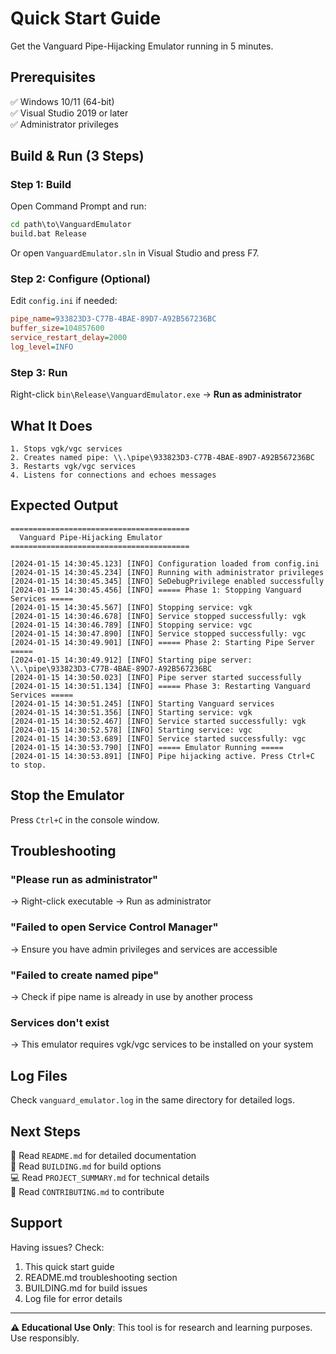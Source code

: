 # Quick Start Guide

Get the Vanguard Pipe-Hijacking Emulator running in 5 minutes.

## Prerequisites

✅ Windows 10/11 (64-bit)  
✅ Visual Studio 2019 or later  
✅ Administrator privileges

## Build & Run (3 Steps)

### Step 1: Build

Open Command Prompt and run:

```cmd
cd path\to\VanguardEmulator
build.bat Release
```

Or open `VanguardEmulator.sln` in Visual Studio and press F7.

### Step 2: Configure (Optional)

Edit `config.ini` if needed:

```ini
pipe_name=933823D3-C77B-4BAE-89D7-A92B567236BC
buffer_size=104857600
service_restart_delay=2000
log_level=INFO
```

### Step 3: Run

Right-click `bin\Release\VanguardEmulator.exe` → **Run as administrator**

## What It Does

```
1. Stops vgk/vgc services
2. Creates named pipe: \\.\pipe\933823D3-C77B-4BAE-89D7-A92B567236BC
3. Restarts vgk/vgc services
4. Listens for connections and echoes messages
```

## Expected Output

```
========================================
  Vanguard Pipe-Hijacking Emulator
========================================

[2024-01-15 14:30:45.123] [INFO] Configuration loaded from config.ini
[2024-01-15 14:30:45.234] [INFO] Running with administrator privileges
[2024-01-15 14:30:45.345] [INFO] SeDebugPrivilege enabled successfully
[2024-01-15 14:30:45.456] [INFO] ===== Phase 1: Stopping Vanguard Services =====
[2024-01-15 14:30:45.567] [INFO] Stopping service: vgk
[2024-01-15 14:30:46.678] [INFO] Service stopped successfully: vgk
[2024-01-15 14:30:46.789] [INFO] Stopping service: vgc
[2024-01-15 14:30:47.890] [INFO] Service stopped successfully: vgc
[2024-01-15 14:30:49.901] [INFO] ===== Phase 2: Starting Pipe Server =====
[2024-01-15 14:30:49.912] [INFO] Starting pipe server: \\.\pipe\933823D3-C77B-4BAE-89D7-A92B567236BC
[2024-01-15 14:30:50.023] [INFO] Pipe server started successfully
[2024-01-15 14:30:51.134] [INFO] ===== Phase 3: Restarting Vanguard Services =====
[2024-01-15 14:30:51.245] [INFO] Starting Vanguard services
[2024-01-15 14:30:51.356] [INFO] Starting service: vgk
[2024-01-15 14:30:52.467] [INFO] Service started successfully: vgk
[2024-01-15 14:30:52.578] [INFO] Starting service: vgc
[2024-01-15 14:30:53.689] [INFO] Service started successfully: vgc
[2024-01-15 14:30:53.790] [INFO] ===== Emulator Running =====
[2024-01-15 14:30:53.891] [INFO] Pipe hijacking active. Press Ctrl+C to stop.
```

## Stop the Emulator

Press `Ctrl+C` in the console window.

## Troubleshooting

### "Please run as administrator"
→ Right-click executable → Run as administrator

### "Failed to open Service Control Manager"
→ Ensure you have admin privileges and services are accessible

### "Failed to create named pipe"
→ Check if pipe name is already in use by another process

### Services don't exist
→ This emulator requires vgk/vgc services to be installed on your system

## Log Files

Check `vanguard_emulator.log` in the same directory for detailed logs.

## Next Steps

📖 Read `README.md` for detailed documentation  
🔧 Read `BUILDING.md` for build options  
💻 Read `PROJECT_SUMMARY.md` for technical details  
🤝 Read `CONTRIBUTING.md` to contribute

## Support

Having issues? Check:
1. This quick start guide
2. README.md troubleshooting section
3. BUILDING.md for build issues
4. Log file for error details

---

**⚠️ Educational Use Only**: This tool is for research and learning purposes. Use responsibly.
